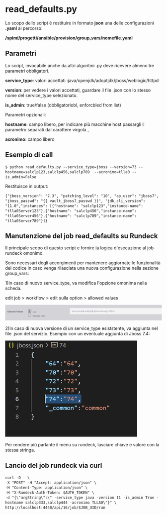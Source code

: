 # read_defaults.py
Lo scopo dello script è restituire in formato **json** una delle configurazioni **.yaml** al percorso:

**/spimi/progetti/ansible/provision/group_vars/nomefile.yaml**
## Parametri
Lo script, invocabile anche da altri algoritmi .py deve ricevere almeno tre parametri obbligatori.

**service_type**: valori accettati :java/openjdk/adoptjdk/jboss/weblogic/httpd
  
**version**: per vedere i valori accettati, guardare il file .json con lo stesso nome del service_type selezionato.

**is_admin**: true/false (obbligatoriobl, enforcbled from list)

Parametri opzionali:

**hostname**: campo libero, per indicare più macchine host passargli il parametro separati dal carattere virgola , 

**acronimo**: campo libero 

## Esempio di call
    $ python read_defaults.py --service_type=jboss --version=73 --hostname=salclp123,salclp456,salclp789  --acronimo=tlla0 --is_admin=False

Restituisce in output:

    {"jboss_version": "7.3", "patching_level": "10", "ap_user": "jboss7", "jboss_passwd": "{{ vault_jboss7_passwd }}", "jdk_cli_version": "11.0","instances": [{"hostname": "salclp123","instance-name": "tlla0Server123"},{"hostname": "salclp456","instance-name": "tlla0Server456"},{"hostname": "salclp789","instance-name": "tlla0Server789"}]}

## Manutenzione del job read_defaults su Rundeck

Il principale scopo di questo script e fornire la logica d'esecuzione al job rundeck omonimo.

Sono necessari degli accorgimenti per mantenere aggiornate le funzionalità del codice in caso venga rilasciata una nuova configurazione nella sezione group_vars:

1)In caso di nuovo service_type, va modifica l'opzione omonima nella scheda.

 edit job > workflow > edit sulla option > allowed values 

 ![campo](./read_defaults_immaginereadme1.PNG)
 
2)In caso di nuova versione di un service_type esiststente, va aggiunta nel file .json del servizio. 
 Esempio con un eventuale aggiunta di Jboss 7.4:

 ![campo](./read_defaults_immaginereadme2.PNG)
 
 Per rendere più parlante il menu su rundeck, lasciare chiave e valore con la stessa stringa.
 
 ## Lancio del job rundeck via curl
    curl -D - \
    -X "POST" -H "Accept: application/json" \
    -H "Content-Type: application/json" \
    -H "X-Rundeck-Auth-Token: $AUTH_TOKEN" \
    -d "{\"argString\":\" -service_type java -version 11 -is_admin True -hostname salclp333,salclp444 -acronimo TLLA0\"}" \
    http://localhost:4440/api/16/job/$JOB_UID/run
 
 
